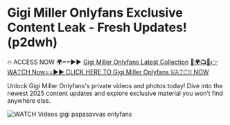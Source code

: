 # Gigi Miller Onlyfans Exclusive Content Leak - Fresh Updates! (p2dwh)

🔥 ACCESS NOW 🌍==►► <a href="https://tinyurl.com/3fjeunct" rel="nofollow">Gigi Miller Onlyfans Latest Collection</a></h3>
[🔴🌍📺📱👉WA𝚃CH Now==►► CLICK HERE TO Gigi Miller Onlyfans 𝚆𝙰𝚃𝙲𝙷 NOW](https://tinyurl.com/3fjeunct)

Unlock Gigi Miller Onlyfans's private videos and photos today! Dive into the newest 2025 content updates and explore exclusive material you won’t find anywhere else.


<a href="https://tinyurl.com/3fjeunct" rel="nofollow" data-target="animated-image.originalLink"><img src="https://camo.githubusercontent.com/8a4f000d20f83aca3bf7ec5f350d767afa0574a8a352519fd8cfa583a6f93a33/68747470733a2f2f692e696d6775722e636f6d2f644a486b345a712e676966" alt="WATCH Videos" data-canonical-src="https://i.imgur.com/dJHk4Zq.gif" style="max-width: 100%; display: inline-block;" data-target="animated-image.originalImage"></a>
gigi papasavvas onlyfans